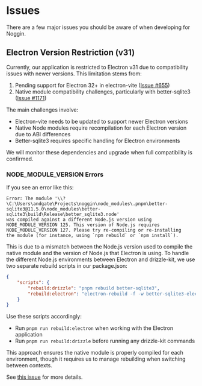 # Issues

There are a few major issues you should be aware of when developing for Noggin.

## Electron Version Restriction (v31)

Currently, our application is restricted to Electron v31 due to compatibility issues with newer versions. This limitation stems from:

1. Pending support for Electron 32+ in electron-vite ([Issue #655](https://github.com/alex8088/electron-vite/issues/655))
2. Native module compatibility challenges, particularly with better-sqlite3 ([Issue #1171](https://github.com/WiseLibs/better-sqlite3/issues/1171))

The main challenges involve:

-   Electron-vite needs to be updated to support newer Electron versions
-   Native Node modules require recompilation for each Electron version due to ABI differences
-   Better-sqlite3 requires specific handling for Electron environments

We will monitor these dependencies and upgrade when full compatibility is confirmed.

### NODE_MODULE_VERSION Errors

If you see an error like this:

```
Error: The module '\\?\C:\Users\andgate\Projects\noggin\node_modules\.pnpm\better-sqlite3@11.5.0\node_modules\better-sqlite3\build\Release\better_sqlite3.node'
was compiled against a different Node.js version using
NODE_MODULE_VERSION 125. This version of Node.js requires
NODE_MODULE_VERSION 127. Please try re-compiling or re-installing
the module (for instance, using `npm rebuild` or `npm install`).
```

This is due to a mismatch between the Node.js version used to compile the native module and the version of Node.js that Electron is using. To handle the different Node.js environments between Electron and drizzle-kit, we use two separate rebuild scripts in our package.json:

```json
{
    "scripts": {
        "rebuild:drizzle": "pnpm rebuild better-sqlite3",
        "rebuild:electron": "electron-rebuild -f -w better-sqlite3-electron && electron-builder install-app-deps"
    }
}
```

Use these scripts accordingly:

-   Run `pnpm run rebuild:electron` when working with the Electron application
-   Run `pnpm run rebuild:drizzle` before running any drizzle-kit commands

This approach ensures the native module is properly compiled for each environment, though it requires us to manage rebuilding when switching between contexts.

See [this issue](https://github.com/WiseLibs/better-sqlite3/issues/1171) for more details.
